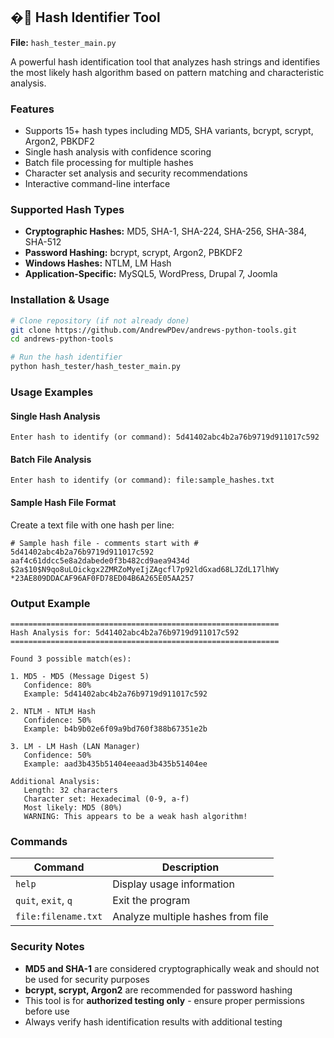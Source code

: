 ## �🔐 Hash Identifier Tool

**File:** `hash_tester_main.py`

A powerful hash identification tool that analyzes hash strings and identifies the most likely hash algorithm based on pattern matching and characteristic analysis.

### Features
- Supports 15+ hash types including MD5, SHA variants, bcrypt, scrypt, Argon2, PBKDF2
- Single hash analysis with confidence scoring
- Batch file processing for multiple hashes
- Character set analysis and security recommendations
- Interactive command-line interface

### Supported Hash Types
- **Cryptographic Hashes:** MD5, SHA-1, SHA-224, SHA-256, SHA-384, SHA-512
- **Password Hashing:** bcrypt, scrypt, Argon2, PBKDF2
- **Windows Hashes:** NTLM, LM Hash
- **Application-Specific:** MySQL5, WordPress, Drupal 7, Joomla

### Installation & Usage
```bash
# Clone repository (if not already done)
git clone https://github.com/AndrewPDev/andrews-python-tools.git
cd andrews-python-tools

# Run the hash identifier
python hash_tester/hash_tester_main.py
```

### Usage Examples
#### Single Hash Analysis
```
Enter hash to identify (or command): 5d41402abc4b2a76b9719d911017c592
```

#### Batch File Analysis
```
Enter hash to identify (or command): file:sample_hashes.txt
```

#### Sample Hash File Format
Create a text file with one hash per line:
```
# Sample hash file - comments start with #
5d41402abc4b2a76b9719d911017c592
aaf4c61ddcc5e8a2dabede0f3b482cd9aea9434d
$2a$10$N9qo8uLOickgx2ZMRZoMyeIjZAgcfl7p92ldGxad68LJZdL17lhWy
*23AE809DDACAF96AF0FD78ED04B6A265E05AA257
```

### Output Example
```
============================================================
Hash Analysis for: 5d41402abc4b2a76b9719d911017c592
============================================================

Found 3 possible match(es):

1. MD5 - MD5 (Message Digest 5)
   Confidence: 80%
   Example: 5d41402abc4b2a76b9719d911017c592

2. NTLM - NTLM Hash
   Confidence: 50%
   Example: b4b9b02e6f09a9bd760f388b67351e2b

3. LM - LM Hash (LAN Manager)
   Confidence: 50%
   Example: aad3b435b51404eeaad3b435b51404ee

Additional Analysis:
   Length: 32 characters
   Character set: Hexadecimal (0-9, a-f)
   Most likely: MD5 (80%)
   WARNING: This appears to be a weak hash algorithm!
```

### Commands
| Command | Description |
|---------|-------------|
| `help` | Display usage information |
| `quit`, `exit`, `q` | Exit the program |
| `file:filename.txt` | Analyze multiple hashes from file |

### Security Notes
- **MD5 and SHA-1** are considered cryptographically weak and should not be used for security purposes
- **bcrypt, scrypt, Argon2** are recommended for password hashing
- This tool is for **authorized testing only** - ensure proper permissions before use
- Always verify hash identification results with additional testing